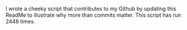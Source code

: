 I wrote a cheeky script that contributes to my Github by updating this ReadMe to illustrate why more than commits matter. This script has run 2448 times.